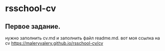 # rsschool-cv
## Первое задание.
нужно заполнить  cv.md и заполнить файл readme.md.
вот моя ссылка на cv https://maleryvalery.github.io/rsschool-cv/cv
